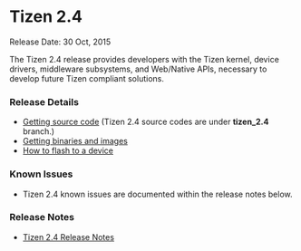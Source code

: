 # Tizen 2.4

Release Date: 30 Oct, 2015

The Tizen 2.4 release provides developers with the Tizen kernel, device drivers, middleware subsystems, and Web/Native APIs, necessary to develop future Tizen compliant solutions.

### Release Details

- [Getting source code](http://review.tizen.org/git/) (Tizen 2.4 source codes are under **tizen_2.4** branch.)
- [Getting binaries and images](http://download.tizen.org/releases/2.4/)
- [How to flash to a device](https://wiki.tizen.org/wiki/Flash_Tizen_2.4_Image_to_Reference_Device)

### Known Issues

- Tizen 2.4 known issues are documented within the release notes below.

### Release Notes

- [Tizen 2.4 Release Notes](https://developer.tizen.org/development/tools/download/release-notes/2.4-oct-22-2015)